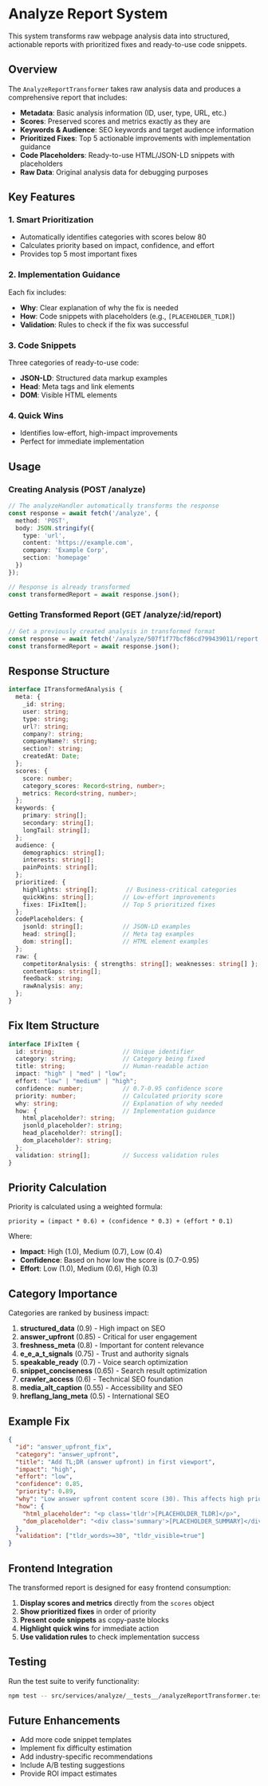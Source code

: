 # Analyze Report System

This system transforms raw webpage analysis data into structured, actionable reports with prioritized fixes and ready-to-use code snippets.

## Overview

The `AnalyzeReportTransformer` takes raw analysis data and produces a comprehensive report that includes:

- **Metadata**: Basic analysis information (ID, user, type, URL, etc.)
- **Scores**: Preserved scores and metrics exactly as they are
- **Keywords & Audience**: SEO keywords and target audience information
- **Prioritized Fixes**: Top 5 actionable improvements with implementation guidance
- **Code Placeholders**: Ready-to-use HTML/JSON-LD snippets with placeholders
- **Raw Data**: Original analysis data for debugging purposes

## Key Features

### 1. Smart Prioritization
- Automatically identifies categories with scores below 80
- Calculates priority based on impact, confidence, and effort
- Provides top 5 most important fixes

### 2. Implementation Guidance
Each fix includes:
- **Why**: Clear explanation of why the fix is needed
- **How**: Code snippets with placeholders (e.g., `[PLACEHOLDER_TLDR]`)
- **Validation**: Rules to check if the fix was successful

### 3. Code Snippets
Three categories of ready-to-use code:
- **JSON-LD**: Structured data markup examples
- **Head**: Meta tags and link elements
- **DOM**: Visible HTML elements

### 4. Quick Wins
- Identifies low-effort, high-impact improvements
- Perfect for immediate implementation

## Usage

### Creating Analysis (POST /analyze)
```typescript
// The analyzeHandler automatically transforms the response
const response = await fetch('/analyze', {
  method: 'POST',
  body: JSON.stringify({
    type: 'url',
    content: 'https://example.com',
    company: 'Example Corp',
    section: 'homepage'
  })
});

// Response is already transformed
const transformedReport = await response.json();
```

### Getting Transformed Report (GET /analyze/:id/report)
```typescript
// Get a previously created analysis in transformed format
const response = await fetch('/analyze/507f1f77bcf86cd799439011/report');
const transformedReport = await response.json();
```

## Response Structure

```typescript
interface ITransformedAnalysis {
  meta: {
    _id: string;
    user: string;
    type: string;
    url?: string;
    company?: string;
    companyName?: string;
    section?: string;
    createdAt: Date;
  };
  scores: {
    score: number;
    category_scores: Record<string, number>;
    metrics: Record<string, number>;
  };
  keywords: {
    primary: string[];
    secondary: string[];
    longTail: string[];
  };
  audience: {
    demographics: string[];
    interests: string[];
    painPoints: string[];
  };
  prioritized: {
    highlights: string[];        // Business-critical categories
    quickWins: string[];        // Low-effort improvements
    fixes: IFixItem[];          // Top 5 prioritized fixes
  };
  codePlaceholders: {
    jsonld: string[];           // JSON-LD examples
    head: string[];             // Meta tag examples
    dom: string[];              // HTML element examples
  };
  raw: {
    competitorAnalysis: { strengths: string[]; weaknesses: string[] };
    contentGaps: string[];
    feedback: string;
    rawAnalysis: any;
  };
}
```

## Fix Item Structure

```typescript
interface IFixItem {
  id: string;                   // Unique identifier
  category: string;             // Category being fixed
  title: string;                // Human-readable action
  impact: "high" | "med" | "low";
  effort: "low" | "medium" | "high";
  confidence: number;           // 0.7-0.95 confidence score
  priority: number;             // Calculated priority score
  why: string;                  // Explanation of why needed
  how: {                        // Implementation guidance
    html_placeholder?: string;
    jsonld_placeholder?: string;
    head_placeholder?: string[];
    dom_placeholder?: string;
  };
  validation: string[];         // Success validation rules
}
```

## Priority Calculation

Priority is calculated using a weighted formula:
```
priority = (impact * 0.6) + (confidence * 0.3) + (effort * 0.1)
```

Where:
- **Impact**: High (1.0), Medium (0.7), Low (0.4)
- **Confidence**: Based on how low the score is (0.7-0.95)
- **Effort**: Low (1.0), Medium (0.6), High (0.3)

## Category Importance

Categories are ranked by business impact:
1. **structured_data** (0.9) - High impact on SEO
2. **answer_upfront** (0.85) - Critical for user engagement
3. **freshness_meta** (0.8) - Important for content relevance
4. **e_e_a_t_signals** (0.75) - Trust and authority signals
5. **speakable_ready** (0.7) - Voice search optimization
6. **snippet_conciseness** (0.65) - Search result optimization
7. **crawler_access** (0.6) - Technical SEO foundation
8. **media_alt_caption** (0.55) - Accessibility and SEO
9. **hreflang_lang_meta** (0.5) - International SEO

## Example Fix

```json
{
  "id": "answer_upfront_fix",
  "category": "answer_upfront",
  "title": "Add TL;DR (answer upfront) in first viewport",
  "impact": "high",
  "effort": "low",
  "confidence": 0.85,
  "priority": 0.89,
  "why": "Low answer upfront content score (30). This affects high priority areas.",
  "how": {
    "html_placeholder": "<p class='tldr'>[PLACEHOLDER_TLDR]</p>",
    "dom_placeholder": "<div class='summary'>[PLACEHOLDER_SUMMARY]</div>"
  },
  "validation": ["tldr_words>=30", "tldr_visible=true"]
}
```

## Frontend Integration

The transformed report is designed for easy frontend consumption:

1. **Display scores and metrics** directly from the `scores` object
2. **Show prioritized fixes** in order of priority
3. **Present code snippets** as copy-paste blocks
4. **Highlight quick wins** for immediate action
5. **Use validation rules** to check implementation success

## Testing

Run the test suite to verify functionality:
```bash
npm test -- src/services/analyze/__tests__/analyzeReportTransformer.test.ts
```

## Future Enhancements

- Add more code snippet templates
- Implement fix difficulty estimation
- Add industry-specific recommendations
- Include A/B testing suggestions
- Provide ROI impact estimates
